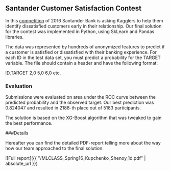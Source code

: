 ## Santander Customer Satisfaction Contest

In this [competition](https://www.kaggle.com/c/santander-customer-satisfaction#description) of 2016 Santander Bank is asking Kagglers to help them identify dissatisfied customers early in their relationship. Our final solution for the contest was implemented in Python, using SkLearn and Pandas libraries.

The data was represented by hundreds of anonymized features to predict if a customer is satisfied or dissatisfied with their banking experience. For each ID in the test data set, you must predict a probability for the TARGET variable. The file should contain a header and have the following format:

ID,TARGET
2,0
5,0
6,0
etc.

### Evaluation

Submissions were evaluated on area under the ROC curve between the predicted probability and the observed target. Our best prediction was 0.824047 and resulted in 2188-th place out of 5183 participants.

The solution is based on the XG-Boost algorithm that was tweaked to gain the best performance.

###Details

Hereafter you can find the detailed PDF-report telling more about the way how our team approached to the final solution.


![Full report]({{ "/MLCLASS_Spring16_Kupchenko_Shenoy_1d.pdf" | absolute_url }})
